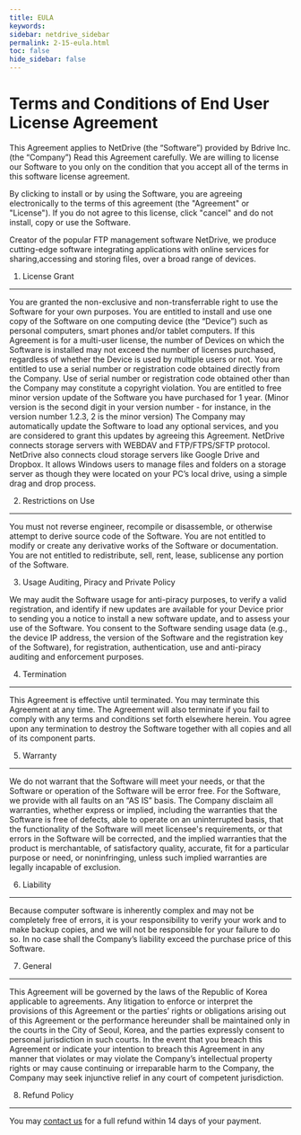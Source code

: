 ```yaml
---
title: EULA
keywords:
sidebar: netdrive_sidebar
permalink: 2-15-eula.html
toc: false
hide_sidebar: false
---
```


# Terms and Conditions of End User License Agreement

This Agreement applies to NetDrive (the “Software”) provided by Bdrive Inc. (the “Company”) Read this Agreement carefully. We are willing to license our Software to you only on the condition that you accept all of the terms in this software license agreement.

By clicking to install or by using the Software, you are agreeing electronically to the terms of this agreement (the "Agreement" or "License"). If you do not agree to this license, click "cancel" and do not install, copy or use the Software.

Creator of the popular FTP management software NetDrive, we produce cutting-edge software integrating applications with online services for sharing,accessing and storing files, over a broad range of devices.

1. License Grant

---

You are granted the non-exclusive and non-transferrable right to use the Software for your own purposes. You are entitled to install and use one copy of the Software on one computing device (the “Device”) such as personal computers, smart phones and/or tablet computers. If this Agreement is for a multi-user license, the number of Devices on which the Software is installed may not exceed the number of licenses purchased, regardless of whether the Device is used by multiple users or not. You are entitled to use a serial number or registration code obtained directly from the Company. Use of serial number or registration code obtained other than the Company may constitute a copyright violation. You are entitled to free minor version update of the Software you have purchased for 1 year. (Minor version is the second digit in your version number - for instance, in the version number 1.2.3, 2 is the minor version) The Company may automatically update the Software to load any optional services, and you are considered to grant this updates by agreeing this Agreement. NetDrive connects storage servers with WEBDAV and FTP/FTPS/SFTP protocol. NetDrive also connects cloud storage servers like Google Drive and Dropbox. It allows Windows users to manage files and folders on a storage server as though they were located on your PC’s local drive, using a simple drag and drop process.

2. Restrictions on Use

---

You must not reverse engineer, recompile or disassemble, or otherwise attempt to derive source code of the Software. You are not entitled to modify or create any derivative works of the Software or documentation. You are not entitled to redistribute, sell, rent, lease, sublicense any portion of the Software.

3. Usage Auditing, Piracy and Private Policy

We may audit the Software usage for anti-piracy purposes, to verify a valid registration, and identify if new updates are available for your Device prior to sending you a notice to install a new software update, and to assess your use of the Software. You consent to the Software sending usage data (e.g., the device IP address, the version of the Software and the registration key of the Software), for registration, authentication, use and anti-piracy auditing and enforcement purposes.

4. Termination

---

This Agreement is effective until terminated. You may terminate this Agreement at any time. The Agreement will also terminate if you fail to comply with any terms and conditions set forth elsewhere herein. You agree upon any termination to destroy the Software together with all copies and all of its component parts.

5. Warranty

---

We do not warrant that the Software will meet your needs, or that the Software or operation of the Software will be error free. For the Software, we provide with all faults on an “AS IS” basis. The Company disclaim all warranties, whether express or implied, including the warranties that the Software is free of defects, able to operate on an uninterrupted basis, that the functionality of the Software will meet licensee's requirements, or that errors in the Software will be corrected, and the implied warranties that the product is merchantable, of satisfactory quality, accurate, fit for a particular purpose or need, or noninfringing, unless such implied warranties are legally incapable of exclusion.

6. Liability

---

Because computer software is inherently complex and may not be completely free of errors, it is your responsibility to verify your work and to make backup copies, and we will not be responsible for your failure to do so. In no case shall the Company’s liability exceed the purchase price of this Software.

7. General

---

This Agreement will be governed by the laws of the Republic of Korea applicable to agreements. Any litigation to enforce or interpret the provisions of this Agreement or the parties’ rights or obligations arising out of this Agreement or the performance hereunder shall be maintained only in the courts in the City of Seoul, Korea, and the parties expressly consent to personal jurisdiction in such courts. In the event that you breach this Agreement or indicate your intention to breach this Agreement in any manner that violates or may violate the Company’s intellectual property rights or may cause continuing or irreparable harm to the Company, the Company may seek injunctive relief in any court of competent jurisdiction.

8. Refund Policy

---

You may [contact us](mailto:sales@bdrive.com) for a full refund within 14 days of your payment.
